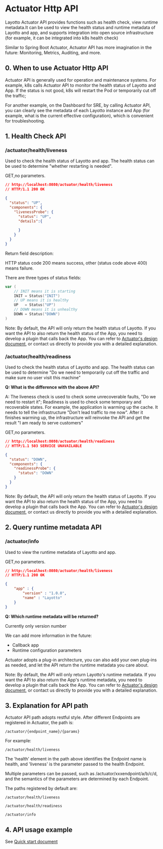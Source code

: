 # Actuator Http API

Layotto Actuator API provides functions such as health check, view runtime metadata.It can be used to view the health status and runtime metadata of Layotto and app, and supports integration into open source infrastructure (for example, it can be integrated into k8s health check)

Similar to Spring Boot Actuator, Actuator API has more imagination in the future: Monitoring, Metrics, Auditing, and more.

## 0. When to use Actuator Http API
Actuator API is generally used for operation and maintenance systems. For example, k8s calls Actuator API to monitor the health status of Layotto and App. If the status is not good, k8s will restart the Pod or temporarily cut off the traffic;

For another example, on the Dashboard for SRE, by calling Actuator API, you can clearly see the metadata of each Layotto instance and App (for example, what is the current effective configuration), which is convenient for troubleshooting.

## 1. Health Check API
### /actuator/health/liveness
Used to check the health status of Layotto and app. The health status can be used to determine "whether restarting is needed".

GET,no parameters.
```json
// http://localhost:8080/actuator/health/liveness
// HTTP/1.1 200 OK

{
  "status": "UP",
  "components": {
    "livenessProbe": {
      "status": "UP",
      "details":{
				 
      }
    }
  }
}
```
Return field description:

HTTP status code 200 means success, other (status code above 400) means failure.

There are three types of status fields:
```go
var (
	// INIT means it is starting
	INIT = Status("INIT")
	// UP means it is healthy
	UP   = Status("UP")
	// DOWN means it is unhealthy
	DOWN = Status("DOWN")
)
```

Note: By default, the API will only return the health status of Layotto. If you want the API to also return the health status of the App, you need to develop a plugin that calls back the App. You can refer to [Actuator's design document](en/design/actuator/actuator-design-doc.md), or contact us directly to provide you with a detailed explanation.

### /actuator/health/readiness
Used to check the health status of Layotto and app. The health status can be used to determine "Do we need to temporarily cut off the traffic and make sure no user visit this machine"

**Q: What is the difference with the above API?**

A: The liveness check is used to check some unrecoverable faults, "Do we need to restart it";
Readiness is used to check some temporary and recoverable states. For example, the application is warming up the cache. It needs to tell the infrastructure "Don't lead traffic to me now". After it finishes warming up, the infrastructure will reinvoke the API and get the result "I am ready to serve customers"

GET,no parameters.
```json
// http://localhost:8080/actuator/health/readiness
// HTTP/1.1 503 SERVICE UNAVAILABLE

{
  "status": "DOWN",
  "components": {
    "readinessProbe": {
      "status": "DOWN"
    }
  }
}
```

Note: By default, the API will only return the health status of Layotto. If you want the API to also return the health status of the App, you need to develop a plugin that calls back the App. You can refer to [Actuator's design document](en/design/actuator/actuator-design-doc.md), or contact us directly to provide you with a detailed explanation.

## 2. Query runtime metadata API

### /actuator/info
Used to view the runtime metadata of Layotto and app. 

GET,no parameters.
```json
// http://localhost:8080/actuator/health/liveness
// HTTP/1.1 200 OK

{
    "app" : {
        "version" : "1.0.0",
        "name" : "Layotto"
    }
}
```

**Q: Which runtime metadata will be returned?**

Currently only version number

We can add more information in the future:

- Callback app
- Runtime configuration parameters

Actuator adopts a plug-in architecture, you can also add your own plug-ins as needed, and let the API return the runtime metadata you care about.

Note: By default, the API will only return Layotto's runtime metadata. If you want the API to also return the App's runtime metadata, you need to develop a plugin that calls back the App. You can refer to [Actuator's design document](en/design/actuator/actuator-design-doc.md), or contact us directly to provide you with a detailed explanation.

## 3. Explanation for API path

Actuator API path adopts restful style. After different Endpoints are registered in Actuator, the path is:

```
/actuator/{endpoint_name}/{params}
```

For example:
```
/actuator/health/liveness
```

The 'health' element in the path above identifies the Endpoint name is health, and 'liveness' is the parameter passed to the health Endpoint.

Multiple parameters can be passed, such as /actuator/xxxendpoint/a/b/c/d, and the semantics of the parameters are determined by each Endpoint.


The paths registered by default are:

```
/actuator/health/liveness

/actuator/health/readiness

/actuator/info
```

## 4. API usage example
See [Quick start document](en/start/actuator/start.md)